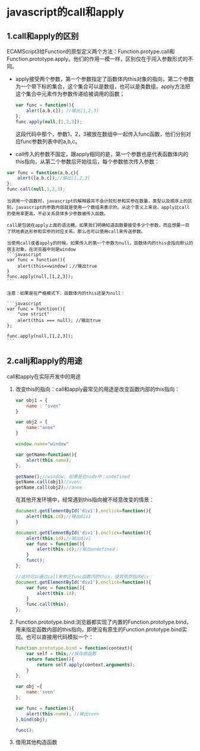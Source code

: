 
# javascript的call和apply


## 1.call和apply的区别
ECAMScript3给Function的原型定义两个方法：Function.protype.call和Function.prototype.apply。他们的作用一模一样，区别仅在于闯入参数形式的不同。

- apply接受两个参数，第一个参数指定了函数体内this对象的指向，第二个参数为一个带下标的集合，这个集合可以是数组，也可以是类数组，apply方法把这个集合中元素作为参数传递给被调用的函数；

    ```javascript
    var func = function(){
        aler([a,b,c]); //输出[1,2,3]
    };
    func.apply(null,[1,2,3]);
    ```
    
    这段代码中那个，参数1，2，3被放在数组中一起传入func函数，他们分别对应func参数列表中的a,b,c。
    
- call传入的参数不固定，跟apply相同的是，第一个参数也是代表函数体内的this指向，从第二个参数后开始往后，每个参数依次传入参数：

```javascript
var func = function(a,b,c){
	alert([a,b,c]);//输出[1,2,3]
};
func.call(null,1,2,3);
```

    当调用一个函数时，javascript的解释器并不会计较形参和实参在数量，类型以及顺序上的区别，javascript的参数内部就是使用一个数组来表示的。从这个意义上来说，apply比call的使用率更高，不必关系具体多少参数被传入函数。

    call是包装在apply上面的语法糖，如果我们明确知道函数要接受多少个参数，而且想要一目了然地表达形参和实参的对应关系，那么也可以使用call来传送参数。

    当使用call或者apply的时候，如果传入的第一个参数为null，函数体内的this会指向默认的宿主对象，在浏览器中则是window
    ```javascript
    var func = function(){
        alert(this==window)；//输出true
    }
    func.apply(null,[1,2,3]);
    ```

    注意：如果是在严格模式下，函数体内的this还是为null：
    
    ```javascript
    var func = function(){
        "use strict"
        alert(this === null); //输出true
    };

    func.apply(null,[1,2,3]);
    ```
    
## 2.callj和apply的用途

call和apply在实际开发中的用途
1. 改变this的指向：call和apply最常见的用途是改变函数内部的this指向：

    ```javascript
    var obj1 = {
        name : "sven"
    }

    var obj2 = {
        name:"anne"
    }

    window.name="window"

    var getName=function(){
        alert(this.name);
    };

    getName();//window; 如果是在node中：undefined
    getName.call(obj1)//sven;
    getName.call(obj2);//anne
    ```

	在其他开发环境中，经常遇到this指向被不经意改变的情景：

    ```javascript
    document.getElementById('div1').onclick=function(){
        alert(this.id);//输出div1
    }

    document.getElemnetById('div1').onclick=function(){
        alert(this.id);//输出div1
        var func = function(){
            alert(this.id);//输出undefined；
        }
        func();
    };

    //这时可以通过call来修正func函数内的this，使其依然指向div：
    document.getElementById('div1').onclick=function(){
        var func = function(){
            alert(this.id);
        }
        func.call(this);
    };
    ```
    
2. Function.prototype.bind:浏览器都实现了内置的Function.prototype.bind，用来指定函数内部的this指向，即使没有原生的Function.prototype.bind实现。也可以直接用代码模拟一个：

    ```javascript
    Function.prototype.bind = function(context){
        var self = this;//保存原函数
        return function(){
            return self.apply(context,arguments);
        }
    };

    var obj ={
        name:'sven'
    };

    var func = function(){
        alert(this.name); //输出sven
    },bind(obj);

    func();
    ```
3. 借用其他构造函数
